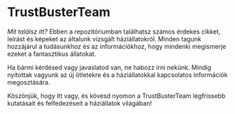# TrustBusterTeam
*Mit találsz itt?*
Ebben a repozitóriumban találhatsz számos érdekes cikket, leírást és képeket az általunk vizsgált háziállatokról. Minden tagunk hozzájárul a tudásunkhoz és az információkhoz, hogy mindenki megismerje ezeket a fantasztikus állatokat.

Ha bármi kérdésed vagy javaslatod van, ne habozz írni nekünk. Mindig nyitottak vagyunk az új ötletekre és a háziállatokkal kapcsolatos információk megosztására.

Köszönjük, hogy itt vagy, és kövesd nyomon a TrustBusterTeam legfrissebb kutatásait és felfedezéseit a háziállatok világában!
